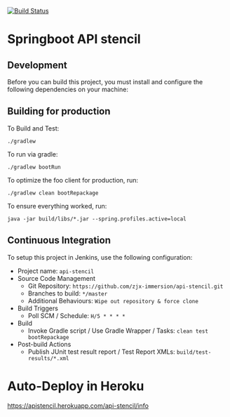 [![Build Status](https://travis-ci.org/zjx-immersion/api-stencil.svg?branch=master)](https://travis-ci.org/zjx-immersion/api-stencil)

# Springboot API stencil

## Development

Before you can build this project, you must install and configure the following dependencies on your machine:


## Building for production

To Build and Test:

    ./gradlew

To run via gradle:

    ./gradlew bootRun

To optimize the foo client for production, run:

    ./gradlew clean bootRepackage

To ensure everything worked, run:

    java -jar build/libs/*.jar --spring.profiles.active=local

## Continuous Integration

To setup this project in Jenkins, use the following configuration:

* Project name: `api-stencil`
* Source Code Management
    * Git Repository: `https://github.com/zjx-immersion/api-stencil.git`
    * Branches to build: `*/master`
    * Additional Behaviours: `Wipe out repository & force clone`
* Build Triggers
    * Poll SCM / Schedule: `H/5 * * * *`
* Build
    * Invoke Gradle script / Use Gradle Wrapper / Tasks: `clean test bootRepackage`
* Post-build Actions
    * Publish JUnit test result report / Test Report XMLs: `build/test-results/*.xml`

# Auto-Deploy in Heroku 
https://apistencil.herokuapp.com/api-stencil/info 
